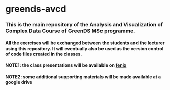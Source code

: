 # greends-avcd

### This is the main repository of the Analysis and Visualization of Complex Data Course of GreenDS MSc programme.
#### All the exercises will be exchanged between the students and the lecturer using this repository. It will eventually also be used as the version control of code files created in the classes.

#### NOTE1: the class presentations will be available on [fenix](https://fenix.isa.ulisboa.pt/)
#### NOTE2: some additional supporting materials will be made available at a google drive
